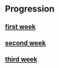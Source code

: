 # Progression

## [first week](https://jedsadasrijunpoe.github.io/IR_remote_MQTT_MATLAB/blogs/progress-28-10-65.html)

## [second week](https://jedsadasrijunpoe.github.io/IR_remote_MQTT_MATLAB/blogs/progress-04-11-65.html)

## [third week](https://jedsadasrijunpoe.github.io/IR_remote_MQTT_MATLAB/blogs/progress-11-11-65.html)
